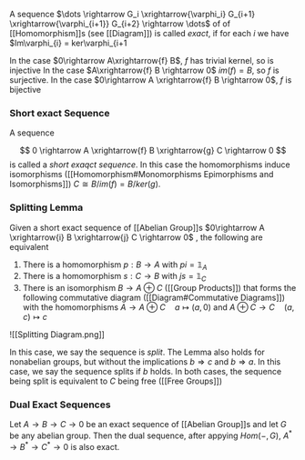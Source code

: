 A sequence $\dots \rightarrow G_i \xrightarrow{\varphi_i} G_{i+1} \xrightarrow{\varphi_{i+1}} G_{i+2} \rightarrow \dots$ of of [[Homomorphism]]s (see [[Diagram]]) is called *exact*, if for each $i$ we have $Im\varphi_{i} = ker\varphi_{i+1

In the case $0\rightarrow A\xrightarrow{f} B$, $f$ has trivial kernel, so is injective 
In the case $A\xrightarrow{f} B \rightarrow 0$ $im(f)=B$, so $f$ is surjective.
In the case $0\rightarrow A \xrightarrow{f} B \rightarrow 0$, $f$ is bijective

### Short exact Sequence 

A sequence

$$ 0 \rightarrow A \xrightarrow{f} B \xrightarrow{g} C \rightarrow 0 $$
is called a *short exaqct sequence*. In this case the homomorphisms induce isomorphisms ([[Homomorphism#Monomorphisms Epimorphisms and Isomorphisms]]) $C\cong B/im(f) = B/ker(g)$.

### Splitting Lemma  

Given a short exact sequence of [[Abelian Group]]s $0\rightarrow A \xrightarrow{i} B \xrightarrow{j} C \rightarrow 0$ , the following are equivalent 
1. There is a homomorphism $p:B\rightarrow A$ with $pi = \mathbb{1}_A$
2. There is a homomorphism $s:C\rightarrow B$ with $js=\mathbb{1}_C$
3. There is an isomorphism $B\rightarrow A \oplus C$ ([[Group Products]]) that forms the following commutative diagram ([[Diagram#Commutative Diagrams]]) with the homomorphisms $A\rightarrow A\oplus C \quad a \mapsto (a,0)$ and $A\oplus C \rightarrow C \quad (a,c)\mapsto c$


![[Splitting Diagram.png]]

In this case, we say the sequence is *split*.
The Lemma also holds for nonabelian groups, but without the implications $b\Rightarrow c$ and $b\Rightarrow a$. In this case, we say the sequence splits if $b$ holds.
In both cases, the sequence being split is equivalent to $C$ being free ([[Free Groups]])

### Dual Exact Sequences 

Let $A \rightarrow B \rightarrow C \rightarrow 0$ be an exact sequence of [[Abelian Group]]s and let $G$ be any abelian group. Then the dual sequence, after appying $Hom(-,G)$, $A^*\rightarrow B^*\rightarrow C^* \rightarrow 0$ is also exact. 